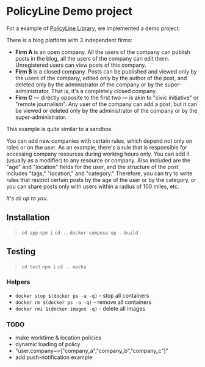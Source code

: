 # PolicyLine Demo project

For a example of [PolicyLine Library](https://github.com/YLuchaninov/PolicyLine), we implemented a demo project.

There is a blog platform with 3 independent firms:

* **Firm A** is an open company. All the users of the company can publish posts in the blog, all the users of the company can edit them. Unregistered users can view posts of this company.
* **Firm B** is a closed company. Posts can be published and viewed only by the users of the company, edited only by the author of the post, and deleted only by the administrator of the company or by the super-administrator. That is, it's a completely closed company.
* **Firm C** — directly opposite to the first two — is akin to "civic initiative" or "remote journalism". Any user of the company can add a post, but it can be viewed or deleted only by the administrator of the company or by the super-administrator.

This example is quite similar to a sandbox.

You can add new companies with certain rules, which depend not only on roles or on the user. As an example, there's a rule that is responsible for accessing company resources during working hours only. You can add it (usually as a modifier) to any resource or company. Also included are the "age" and "location" fields for the user, and the structure of the post includes "tags," "location," and "category." Therefore, you can try to write rules that restrict certain posts by the age of the user or by the category, or you can share posts only with users within a radius of 100 miles, etc.

*It's all up to you.*


## Installation

> `cd app`
> `npm i`
> `cd ..`
> `docker-compose up --build`

## Testing
> `cd test`
> `npm i`
> `cd ..`
> `mocha`

### Helpers

* `docker stop $(docker ps -a -q)` - stop all containers
* `docker rm $(docker ps -a -q)` - remove all containers
* `docker rmi $(docker images -q)` - delete all images

### TODO

* make worktime & location policies
* dynamic loading of policy
* "user.company~=[\"company_a\",\"company_b\",\"company_c\"]"
* add push-notification example


